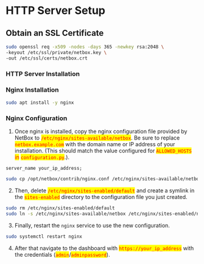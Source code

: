 # HTTP Server Setup

## Obtain an SSL Certificate <a href="#obtain-an-ssl-certificate" id="obtain-an-ssl-certificate"></a>

```bash
sudo openssl req -x509 -nodes -days 365 -newkey rsa:2048 \
-keyout /etc/ssl/private/netbox.key \
-out /etc/ssl/certs/netbox.crt
```

### HTTP Server Installation <a href="#http-server-installation" id="http-server-installation"></a>

### Nginx Installation

```bash
sudo apt install -y nginx
```

### Nginx Configuration

1. Once nginx is installed, copy the nginx configuration file provided by NetBox to <mark style="color:red;">`/etc/nginx/sites-available/netbox`</mark>. Be sure to replace <mark style="color:red;">`netbox.example.com`</mark> with the domain name or IP address of your installation. (This should match the value configured for <mark style="color:red;">`ALLOWED_HOSTS`</mark> <mark style="color:red;"></mark><mark style="color:red;">in</mark> <mark style="color:red;"></mark><mark style="color:red;">`configuration.py`</mark>.).

```nginx
server_name your_ip_address;
```

```bash
sudo cp /opt/netbox/contrib/nginx.conf /etc/nginx/sites-available/netbox
```

2. Then, delete <mark style="color:red;">`/etc/nginx/sites-enabled/default`</mark> and create a symlink in the <mark style="color:red;">`sites-enabled`</mark> directory to the configuration file you just created.

```bash
sudo rm /etc/nginx/sites-enabled/default
sudo ln -s /etc/nginx/sites-available/netbox /etc/nginx/sites-enabled/netbox
```

3. Finally, restart the `nginx` service to use the new configuration.

```bash
sudo systemctl restart nginx
```

4. After that navigate to the dashboard with <mark style="color:red;">`https://your_ip_address`</mark> with the credentials (<mark style="color:red;">`admin`</mark>/<mark style="color:red;">`adminpassword`</mark>).
